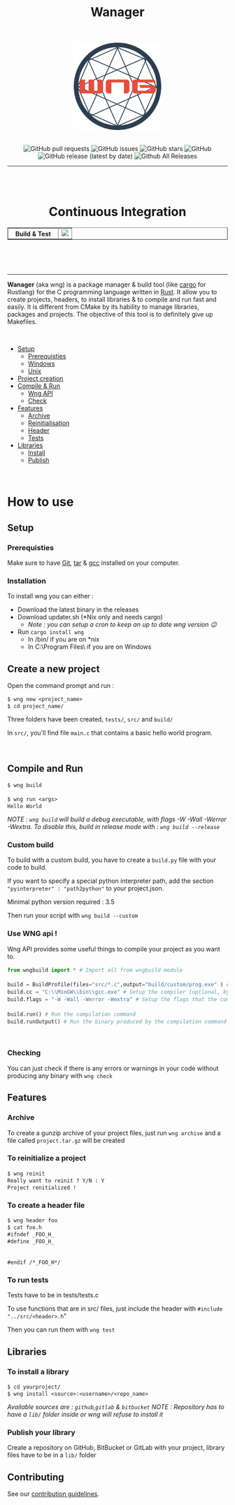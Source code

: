 <h1 align="center">Wanager</h1>
<br>
<br>
<div align="center">
<img width=200 src="assets/wng.png"/>
</div>
<br>
<div align="center">

![GitHub pull requests](https://img.shields.io/github/issues-pr/Wmanage/wng?label=Pull%20requests&style=flat-square)
![GitHub issues](https://img.shields.io/github/issues/Wmanage/wng?label=Issues&style=flat-square)
![GitHub stars](https://img.shields.io/github/stars/Wmanage/wng?color=%23aa1111&label=Stars&style=flat-square)
![GitHub](https://img.shields.io/github/license/Wmanage/wng?color=%23ffaa00&label=License&style=flat-square)
![GitHub release (latest by date)](https://img.shields.io/github/v/release/Wmanage/wng?color=%23888800&label=Latest%20release&style=flat-square)
![Github All Releases](https://img.shields.io/github/downloads/Wmanage/wng/total?color=%2300aa00&label=Downloads&style=flat-square)

</div>

---

<br>
<br>
<h1 align="center">Continuous Integration</h1>
<table border="1" align="center">
    <tbody>
    <tr>
    <th align="center" width="100">
    Build & Test
    </th>
    <td align="center">
        <img src="https://github.com/Wmanage/wng/workflows/Rust/badge.svg">
    </td>
    </tr>
    </tbody>

</table>

<br>
<br>
<br>

---

**Wanager** (aka wng) is a package manager & build tool (like [cargo](https://doc.rust-lang.org/cargo/) for Rustlang) for the C programming language written in [Rust](https://rust-lang.org). It allow you to create projects, headers, to install libraries & to compile and run fast and easily. It is different from CMake by its hability to manage libraries, packages and projects. The objective of this tool is to definitely give up Makefiles.

<br>

- [Setup](#setup)
  - [Prerequisties](#prerequisties)
  - [Windows](#windows)
  - [Unix](#unix)
- [Project creation](#create-a-new-project)
- [Compile & Run](#compile-and-run)
  - [Wng API](#use-wng-api-)
  - [Check](#checking)
- [Features](#features)
  - [Archive](#archive)
  - [Reinitialisation](#to-reinitialize-a-project)
  - [Header](#to-create-a-header-file)
  - [Tests](#to-run-tests)
- [Libraries](#libraries)
  - [Install](#to-install-a-library)
  - [Publish](#publish-your-library)

<br>

# How to use

## Setup

### Prerequisties

Make sure to have [Git](https://git-scm.com), [tar](https://www.gnu.org/software/tar/) & [gcc](https://gcc.gnu.org/) installed on your computer.

### Installation

To install wng you can either :
- Download the latest binary in the releases
- Download updater.sh (*Nix only and needs cargo)
	- *Note : you can setup a cron to keep an up to date wng version 😉*
- Run `cargo install wng`
	- In /bin/ if you are on *nix
	- In C:\Program Files\ if you are on Windows

## Create a new project

Open the command prompt and run :

```
$ wng new <project_name>
$ cd project_name/
```

Three folders have been created, `tests/`, `src/` and `build/`

In `src/`, you'll find file `main.c` that contains a basic hello world program.

<br>

## Compile and Run

```
$ wng build

$ wng run <args>
Hello World
```

_NOTE : `wng build` will build a debug executable, with flags -W -Wall -Werror -Wextra. To disable this, build in release mode with : `wng build --release`_

### Custom build

To build with a custom build, you have to create a `build.py` file with your code to build.

If you want to specify a special python interpreter path, add the section `"pyinterpreter" : "path2python"` to your project.json.

Minimal python version required : 3.5

Then run your script with `wng build --custom`

### Use WNG api !

Wng API provides some useful things to compile your project as you want to.

```py
from wngbuild import * # Import all from wngbuild module

build = BuildProfile(files="src/*.c",output="build/custom/prog.exe" ) # setup a build profile that will compile all files in src/ and place the binary in build/custom/prog.exe
build.cc = "C:\\MinGW\\bin\\gcc.exe" # Setup the compiler (optional, by default "gcc")
build.flags = "-W -Wall -Werror -Wextra" # Setup the flags that the command will be run with (optional)

build.run() # Run the compilation command
build.runOutput() # Run the binary produced by the compilation command (Will raise an error if the compilation command fails)
```

<br>

### Checking

You can just check if there is any errors or warnings in your code without producing any binary with `wng check`

## Features

### Archive

To create a gunzip archive of your project files, just run `wng archive` and a file called `project.tar.gz` will be created

### To reinitialize a project

```
$ wng reinit
Really want to reinit ? Y/N : Y
Project renitialized !
```

### To create a header file

```
$ wng header foo
$ cat foo.h
#ifndef _FOO_H_
#define _FOO_H_


#endif /*_FOO_H*/
```

### To run tests

Tests have to be in tests/tests.c

To use functions that are in src/ files, just include the header with `#include "../src/<header>.h`"

Then you can run them with `wng test`

## Libraries

### To install a library

```
$ cd yourproject/
$ wng install <source>:<username>/<repo_name>
```

_Available sources are : `github`,`gitlab` & `bitbucket`_
_NOTE : Repository has to have a `lib/` folder inside or wng will refuse to install it_

### Publish your library

Create a repository on GitHub, BitBucket or GitLab with your project, library files have to be in a `lib/` folder

## Contributing

See our [contribution guidelines](https://github.com/wmanage/wng/blob/master/CONTRIBUTING.md).
